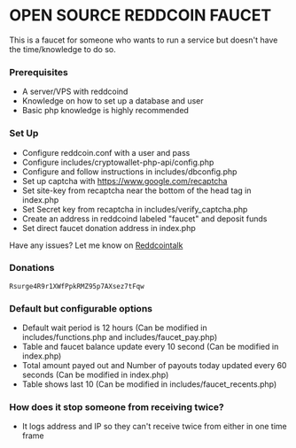 # OPEN SOURCE REDDCOIN FAUCET #

This is a faucet for someone who wants to run a service but doesn't have the time/knowledge to do so. 


### Prerequisites ###

* A server/VPS with reddcoind
* Knowledge on how to set up a database and user
* Basic php knowledge is highly recommended


### Set Up ###

* Configure reddcoin.conf with a user and pass
* Configure includes/cryptowallet-php-api/config.php
* Configure and follow instructions in includes/dbconfig.php
* Set up captcha with https://www.google.com/recaptcha
* Set site-key from recaptcha near the bottom of the head tag in index.php
* Set Secret key from recaptcha in includes/verify_captcha.php
* Create an address in reddcoind labeled "faucet" and deposit funds
* Set direct faucet donation address in index.php

Have any issues? Let me know on [Reddcointalk](https://www.reddcointalk.org/user/iisurge)

### Donations ###

    Rsurge4R9r1XWfPpkRMZ95p7AXsez7tFqw

### Default but configurable options ###

* Default wait period is 12 hours (Can be modified in includes/functions.php and includes/faucet_pay.php)
* Table and faucet balance update every 10 second (Can be modified in index.php)
* Total amount payed out and Number of payouts today updated every 60 seconds (Can be modified in index.php)
* Table shows last 10 (Can be modified in includes/faucet_recents.php)

### How does it stop someone from receiving twice? ###

* It logs address and IP so they can't receive twice from either in one time frame